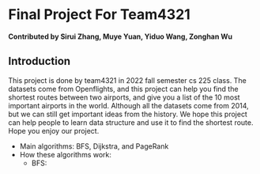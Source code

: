 # Final Project For Team4321
**Contributed by Sirui Zhang, Muye Yuan, Yiduo Wang, Zonghan Wu** 
## Introduction
This project is done by team4321 in 2022 fall semester cs 225 class. The datasets come from Openflights, and this project can help you find the shortest routes between two airports, and give you a list of the 10 most important airports in the world. Although all the datasets come from 2014, but we can still get important ideas from the history. We hope this project can help people to learn data structure and use it to find the shortest route. Hope you enjoy our project.
- Main algorithms: BFS, Dijkstra, and PageRank
- How these algorithms work:
  - BFS: 
